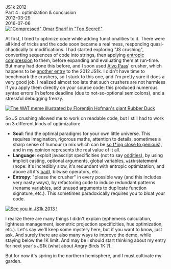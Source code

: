 <div class="series">JS1k 2012</div>
<div class="title">Part 4 : optimization & conclusion</div>
<div class="pubdate">2012-03-29</div>
<div class="lastmodifdate">2016-07-06</div>

<a class="illustration" href="//www.imdb.com/title/tt0088286">
    <img src="//ehouais.net/blog/wp-content/uploads/2012/03/Top_Secret-150x150.png" title="&quot;Compressed&quot; Omar Sharif in &quot;Top Secret!&quot;"/>
</a>

At first, I tried to optimize code while adding functionalities to it. There were all kind of tricks and the code soon became a real mess, responding quasi-chaotically to modifications. I had started exploring "JS crushing", converting sequences of code into strings, then applying [entropic compression](//en.wikipedia.org/wiki/Data_compression#Lossless "Lossless compression") to them, before expanding and evaluating them at run-time. But many had done this before, and I soon used [Aivo Paas](//twitter.com/aivopaas "Aivo Paas")' crusher, which happens to be [another entry](//js1k.com/1127 "Aivo Paas' JS crusher") to the 2012 JS1k. I didn't have time to benchmark the crushers, so I stuck to this one, and I'm pretty sure it does a very good job. I realized almost too late that such crushers are not harmless if you apply them directly on your source code: this produced numerous syntax errors 1h before deadline (due to not-so-optional semicolons), and a stressful debugging frenzy.

<a class="illustration" href="//knowyourmeme.com/memes/wat">
    <img src="//i3.kym-cdn.com/photos/images/newsfeed/000/173/575/25810.jpg" title="The WAT meme illustrated by Florentijn Hofman's giant Rubber Duck" />
</a>

So JS crushing allowed me to work on readable code, but I still had to work on 3 different kinds of optimization:
  - **Soul**: find the optimal paradigms for your own little universe. This requires imagination, rigorous maths, attention to details, sometimes a sharp sense of humour (a mix which can be [so f*ing close to genious](//www.xkcd.com "XKCD")), and in my opinion represents the real value of it all.
  - **Language**: exploit javascript specificities (not to say [oddities](//www.destroyallsoftware.com/talks/wat "WAT")), by using implicit casting, optional arguments, global variables, ~~`with` statement~~ (nope: it's incredibly slow, it's redundant with entropic optimization, and above all it's [bad](//www.imdb.com/title/tt0087332/quotes?qt0475898 "Total protonic reversal")), bitwise operators, etc.
  - **Entropy**: "please the crusher" in every possible way (and this includes very nasty ways), by refactoring code to induce redundant patterns (rename variables, add unused arguments to duplicate function signature, etc.). This sometimes paradoxically requires you to bloat your code.

<a class="illustration" href="/2013/04/js1k-2013-part-1-introduction">
    <img src="//ehouais.net/blog/wp-content/uploads/2012/03/js1k-2013-150x150.png" title="See you in JS1k 2013 !" />
</a>

I realize there are many things I didn't explain (ephemeris calculation, lightness management, isometric projection specificities, hue optimization, etc.). Let's say we'll keep some mystery here, but if you want to know, just ask. And surely there are also many ways to improve the demo, while staying below the 1K limit. And may be I should start thinking about my entry for next year's JS1k (what about Angry Birds 1K ?).

But for now it's spring in the northern hemisphere, and I must cultivate my garden.
